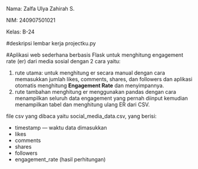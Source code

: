 Nama: Zalfa Ulya Zahirah S.

NIM: 240907501021

Kelas: B-24

#deskripsi lembar kerja projectku.py

#Aplikasi web sederhana berbasis Flask untuk menghitung engagement rate (er) dari media sosial dengan 2 cara yaitu:

1. rute utama: untuk menghitung er secara manual dengan cara memasukkan jumlah likes, comments, shares, dan followers dan aplikasi otomatis menghitung **Engagement Rate** dan menyimpannya.
2. rute tambahan menghitung er menggunakan pandas dengan cara menampilkan seluruh data engagement yang pernah diinput kemudian menampilkan tabel dan menghitung ulang ER dari CSV.

file csv yang dibaca yaitu social_media_data.csv, yang berisi:

- timestamp — waktu data dimasukkan
- likes
- comments
- shares
- followers
- engagement_rate (hasil perhitungan)
